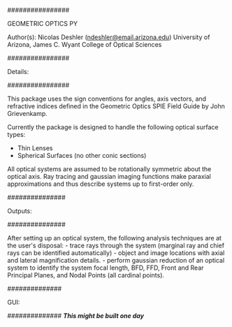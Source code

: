 ################

GEOMETRIC OPTICS PY

Author(s): Nicolas Deshler (ndeshler@email.arizona.edu)
University of Arizona, James C. Wyant College of Optical Sciences

################

Details:

################

This package uses the sign conventions for angles, axis vectors, and refractive indices
defined in the Geometric Optics SPIE Field Guide by John Grievenkamp.

Currently the package is designed to handle the following optical surface types:
   - Thin Lenses
   - Spherical Surfaces (no other conic sections)

All optical systems are assumed to be rotationally symmetric about the optical axis.
Ray tracing and gaussian imaging functions make paraxial approximations and thus describe systems up to first-order only.

###############

Outputs:

###############

After setting up an optical system, the following analysis techniques are at the user's disposal:
    - trace rays through the system (marginal ray and chief rays can be identified automatically)
    - object and image locations with axial and lateral magnification details.
    - perform gaussian reduction of an optical system to identify the system focal length, BFD, FFD, Front and Rear Principal
      Planes, and Nodal Points (all cardinal points).

##############

GUI:

##############
***This might be built one day***

